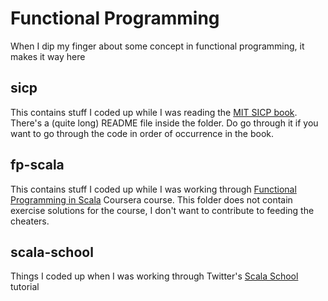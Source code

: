 # Functional Programming
When I dip my finger about some concept in functional programming, it makes it way here

## sicp
This contains stuff I coded up while I was reading the [MIT SICP book](http://mitpress.mit.edu/sicp/full-text/book/book.html). There's a (quite long) README file inside the folder. Do go through it if you want to go through the code in order of occurrence in the book.

## fp-scala
This contains stuff I coded up while I was working through
[Functional Programming in Scala](https://www.coursera.org/course/progfun) Coursera course.
This folder does not contain exercise solutions for the course, I don't want to contribute to feeding the cheaters.

## scala-school
Things I coded up when I was working through Twitter's [Scala School](http://twitter.github.io/scala_school/) tutorial
